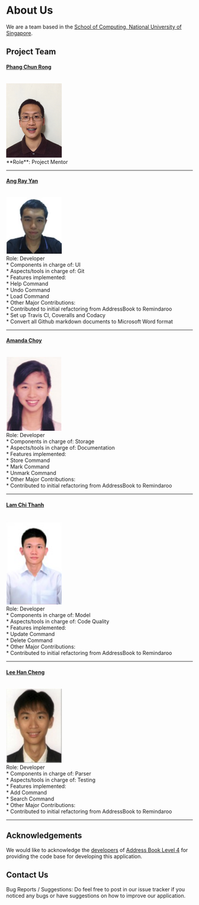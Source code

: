 <!-- @@author A0139797E -->
# About Us

We are a team based in the [School of Computing, National University of Singapore](http://www.comp.nus.edu.sg).

## Project Team

#### [Phang Chun Rong](http://github.com/Crphang)
<br>
<img src="images/ChunRong.jpg" width="150">
<br>
**Role**: Project Mentor

-----

#### [Ang Ray Yan](http://github.com/4rr4y)
<br>
<img src="images/RayYan.jpg" width="150">
<br>
Role: Developer <br>  
* Components in charge of: UI <br>
* Aspects/tools in charge of: Git <br>
* Features implemented: <br>
    * Help Command <br>
    * Undo Command <br>
    * Load Command <br>
* Other Major Contributions: <br>
    * Contributed to initial refactoring from AddressBook to Remindaroo <br>
    * Set up Travis CI, Coveralls and Codacy <br>
    * Convert all Github markdown documents to Microsoft Word format

-----

#### [Amanda Choy](http://github.com/amandachoy)
<br>
<img src="images/Amanda.jpg" width="150">
<br>
Role: Developer <br>
* Components in charge of: Storage <br>
* Aspects/tools in charge of: Documentation <br>
* Features implemented: <br>
    * Store Command <br>
    * Mark Command <br>
    * Unmark Command <br>
* Other Major Contributions: <br>
    * Contributed to initial refactoring from AddressBook to Remindaroo <br>

-----

#### [Lam Chi Thanh](http://github.com/zevergreenz)
<br>
<img src="images/ChiThanh.jpg" width="150">
<br>
Role: Developer <br>  
* Components in charge of: Model <br>
* Aspects/tools in charge of: Code Quality <br>
* Features implemented: <br>
    * Update Command <br>
    * Delete Command <br>
* Other Major Contributions: <br>
    * Contributed to initial refactoring from AddressBook to Remindaroo <br>

-----

#### [Lee Han Cheng](https://github.com/landuomu)
<br>
<img src="images/HanCheng.jpg" width="150">
<br>
 Role: Developer <br>  
 * Components in charge of: Parser <br>
 * Aspects/tools in charge of: Testing <br>
 * Features implemented: <br>
     * Add Command <br>
     * Search Command <br>
 * Other Major Contributions: <br>
     * Contributed to initial refactoring from AddressBook to Remindaroo <br>

 -----


## Acknowledgements
We would like to acknowledge the [developers](https://github.com/nus-cs2103-AY1617S1/addressbook-level4/blob/master/docs/AboutUs.md) of [Address Book Level 4](https://github.com/nus-cs2103-AY1617S1/addressbook-level4) for providing the code base for developing this application.

## Contact Us

Bug Reports / Suggestions: Do feel free to post in our issue tracker if you noticed any bugs or have suggestions on how to improve our application.
